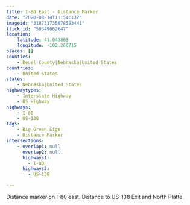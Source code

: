 ```yaml
---
title: I-80 East - Distance Marker
date: "2020-08-14T11:54:13Z"
imageid: "318731735078593441"
flickrid: "50349062647"
location:
    latitude: 41.043865
    longitude: -102.266715
places: []
counties:
    - Deuel County|Nebraska|United States
countries:
    - United States
states:
    - Nebraska|United States
highwaytypes:
    - Interstate Highway
    - US Highway
highways:
    - I-80
    - US-138
tags:
    - Big Green Sign
    - Distance Marker
intersections:
    - overlap1: null
      overlap2: null
      highways1:
        - I-80
      highways2:
        - US-138

---
```

Distance marker on I-80 east.  Distance to US-138 Exit and North Platte.